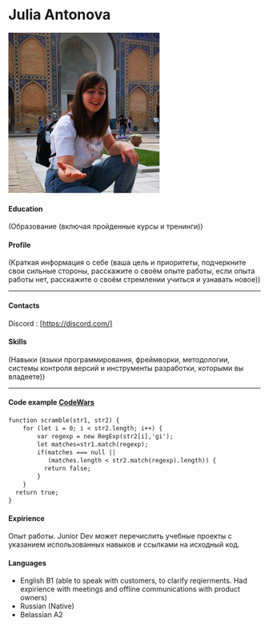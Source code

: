 # Julia Antonova
![women](/images/ph-S.jpeg "Women")  

#### Education ### 
(Образование (включая пройденные курсы и тренинги))

#### Profile ####
(Краткая информация о себе (ваша цель и приоритеты, подчеркните свои сильные стороны, расскажите о своём опыте работы, если опыта работы нет, расскажите о своём стремлении учиться и узнавать новое))
*****************  *****************
#### Contacts ####

 Discord : [https://discord.com/]

#### Skills #### 
(Навыки (языки программирования, фреймворки, методологии, системы контроля версий и инструменты разработки, которыми вы владеете))
**************** *****************


#### Code example [CodeWars](https://www.codewars.com/kata/55c04b4cc56a697bb0000048) ####
```
function scramble(str1, str2) {
    for (let i = 0; i < str2.length; i++) {
        var regexp = new RegExp(str2[i],'gi');        
        let matches=str1.match(regexp);
        if(matches === null ||
           (matches.length < str2.match(regexp).length)) {  
          return false;  
        }          
    }
  return true;
}
```
#### Expirience #### 
Опыт работы. Junior Dev может перечислить учебные проекты с указанием использованных навыков и ссылками на исходный код.

#### Languages #### 
- English B1 (able to speak with customers, to clarify reqierments. Had expirience with meetings and offline communications with product owners)
- Russian (Native)
- Belassian  A2